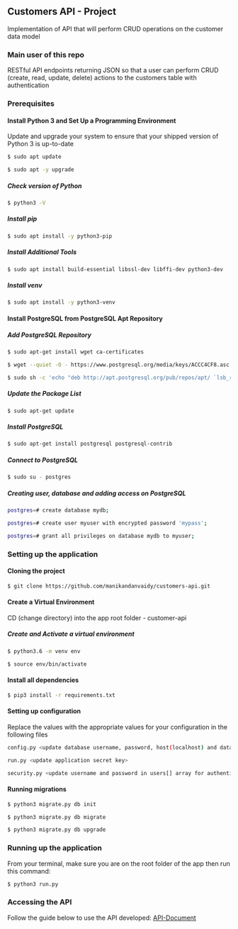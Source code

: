 ## Customers API - Project

Implementation of API that will perform CRUD operations on the customer data model


### Main user of this repo

RESTful API endpoints returning JSON so that a user can perform CRUD (create, read, update, delete) actions to the customers table with authentication

### Prerequisites

#### Install Python 3 and Set Up a Programming Environment

Update and upgrade your system to ensure that your shipped version of Python 3 is up-to-date

```bash
$ sudo apt update
```

```bash
$ sudo apt -y upgrade
```

##### Check version of Python

```bash
$ python3 -V
```

##### Install pip

```bash
$ sudo apt install -y python3-pip
```

##### Install Additional Tools

```bash
$ sudo apt install build-essential libssl-dev libffi-dev python3-dev
```

##### Install venv

```bash
$ sudo apt install -y python3-venv
```

#### Install PostgreSQL from PostgreSQL Apt Repository

##### Add PostgreSQL Repository

```bash
$ sudo apt-get install wget ca-certificates
```

```bash
$ wget --quiet -O - https://www.postgresql.org/media/keys/ACCC4CF8.asc | sudo apt-key add -
```

```bash
$ sudo sh -c 'echo "deb http://apt.postgresql.org/pub/repos/apt/ `lsb_release -cs`-pgdg main" >> /etc/apt/sources.list.d/pgdg.list'
```

##### Update the Package List

```bash
$ sudo apt-get update
```

##### Install PostgreSQL

```bash
$ sudo apt-get install postgresql postgresql-contrib
```

##### Connect to PostgreSQL

```bash
$ sudo su - postgres
```

##### Creating user, database and adding access on PostgreSQL

```bash
postgres=# create database mydb;
```

```bash
postgres=# create user myuser with encrypted password 'mypass';  
```

```bash
postgres=# grant all privileges on database mydb to myuser;
```

### Setting up the application

#### Cloning the project

```bash
$ git clone https://github.com/manikandanvaidy/customers-api.git
```

####  Create a Virtual Environment
CD (change directory) into the app root folder - customer-api
##### Create and Activate  a virtual environment
```bash
$ python3.6 -m venv env
```

```bash
$ source env/bin/activate
```

#### Install all dependencies

```bash
$ pip3 install -r requirements.txt
```

#### Setting up configuration

Replace the values with the appropriate values for your configuration in the following files
```bash
config.py <update database username, password, host(localhost) and database name>
```

```bash
run.py <update application secret key>
```
```bash
security.py <update username and password in users[] array for authentication>
```
#### Running migrations

```bash
$ python3 migrate.py db init
```

```bash
$ python3 migrate.py db migrate
```

```bash
$ python3 migrate.py db upgrade
```

### Running up the application
From your terminal, make sure you are on the root folder of the app then run this command:

```bash
$ python3 run.py
```

### Accessing the API
Follow the guide below to use the API developed:
[API-Document](https://github.com/manikandanvaidy/customers-api/blob/master/api-document.md)